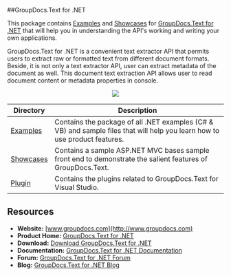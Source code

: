 ##GroupDocs.Text for .NET

This package contains [Examples](https://github.com/groupdocs-text/GroupDocs.Text-for-.NET/tree/master/Examples) and [Showcases](https://github.com/groupdocs-text/GroupDocs.Text-for-.NET/tree/master/Showcases) for [GroupDocs.Text for .NET](https://www.groupdocs.com/products/text/net) that will help you in understanding the API's working and writing your own applications.

GroupDocs.Text for .NET is a convenient text extractor API that permits users to extract raw or formatted text from different document formats. Beside, it is not only a text extractor API, user can extract metadata of the document as well. This document text extraction API allows user to read document content or metadata properties in console.

<p align="center">

  <a title="Download complete GroupDocs.Text for .NET source code" href="https://codeload.github.com/groupdocs-text/GroupDocs.Text-for-.NET/zip/master">
	<img src="https://raw.github.com/AsposeExamples/java-examples-dashboard/master/images/downloadZip-Button-Large.png" />
  </a>
</p>

Directory | Description
--------- | -----------
[Examples](https://github.com/groupdocs-text/GroupDocs.Text-for-.NET/tree/master/Examples)  | Contains the package of all .NET examples (C# & VB) and sample files that will help you learn how to use product features. 
[Showcases](https://github.com/groupdocs-text/GroupDocs.Text-for-.NET/tree/master/Showcases)  | Contains a sample ASP.NET MVC bases sample front end to demonstrate the salient features of GroupDocs.Text.
[Plugin](https://github.com/groupdocs-text/GroupDocs.Text-for-.NET/tree/master/Plugins)  | Contains the plugins related to GroupDocs.Text for Visual Studio. 
## Resources

+ **Website:** [www.groupdocs.com](http://www.groupdocs.com)
+ **Product Home:** [GroupDocs.Text for .NET](https://www.groupdocs.com/products/text/net)
+ **Download:** [Download GroupDocs.Text for .NET](https://downloads.groupdocs.com/text/net)
+ **Documentation:** [GroupDocs.Text for .NET Documentation](https://docs.groupdocs.com/display/textnet/Home)
+ **Forum:** [GroupDocs.Text for .NET Forum](https://forum.groupdocs.com/c/text)
+ **Blog:** [GroupDocs.Text for .NET Blog](https://blog.groupdocs.com/category/groupdocs-text-product-family/)

